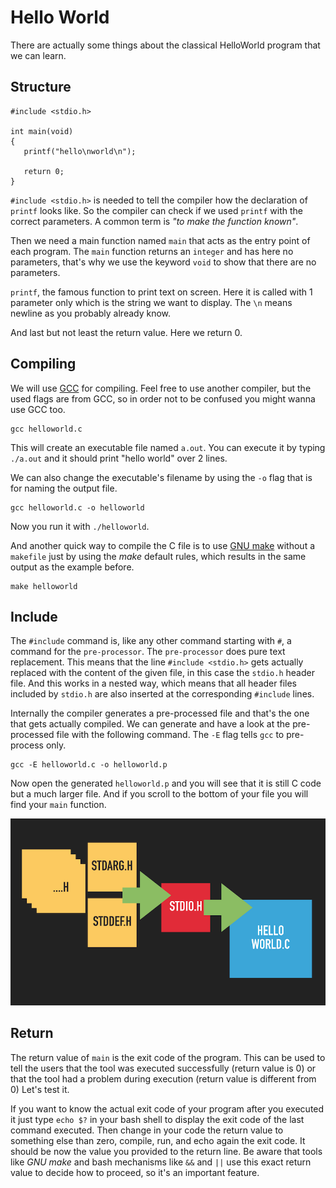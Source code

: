 # Hello World

There are actually some things about the classical HelloWorld program that we can learn.

## Structure

    #include <stdio.h>
     
    int main(void)
    {
       printf("hello\nworld\n");
     
       return 0;
    }


`#include <stdio.h>` is needed to tell the compiler how the declaration of `printf` looks like. So the compiler can
check if we used `printf` with the correct parameters. A common term is *"to make the function known"*.

Then we need a main function named `main` that acts as the entry point of each program. The `main` function returns an
`integer` and has here no parameters, that's why we use the keyword `void` to show that there are no parameters.

`printf`, the famous function to print text on screen. Here it is called with 1 parameter only which is the string we
want to display. The `\n` means newline as you probably already know. 

And last but not least the return value. Here we return 0.

## Compiling
We will use [GCC](https://gcc.gnu.org) for compiling. Feel free to use another compiler, but the used flags are from GCC, so in order not to be
confused you might wanna use GCC too.

    gcc helloworld.c

This will create an executable file named `a.out`. You can execute it by typing `./a.out` and it should print "hello
world" over 2 lines.

We can also change the executable's filename by using the `-o` flag that is for naming the output file.

    gcc helloworld.c -o helloworld

Now you run it with `./helloworld`.

And another quick way to compile the C file is to use [GNU make](https://www.gnu.org/software/make/manual/make.html) without a `makefile` just by using the *make* default rules,
which results in the same output as the example before.

    make helloworld

## Include
The `#include` command is, like any other command starting with `#`, a command for the `pre-processor`. The
`pre-processor` does pure text replacement. This means that the line `#include <stdio.h>` gets actually replaced with the
content of the given file, in this case the `stdio.h` header file. And this works in a nested way, which means that all
header files included by `stdio.h` are also inserted at the corresponding `#include` lines.

Internally the compiler generates a pre-processed file and that's the one that gets actually compiled.
We can generate and have a look at the pre-processed file with the following command. The `-E` flag tells `gcc` to
pre-process only.

    gcc -E helloworld.c -o helloworld.p

Now open the generated `helloworld.p` and you will see that it is still C code but a much larger file. And if you scroll to
the bottom of your file you will find your `main` function.

![including stdio.h](include.png)

## Return

The return value of `main` is the exit code of the program. This can be used to tell the users that the tool was
executed successfully (return value is 0) or that the tool had a problem during execution (return value is different from 0)
Let's test it.

If you want to know the actual exit code of your program after you executed it just type `echo $?` in your bash shell to
display the exit code of the last command executed.
Then change in your code the return value to something else than zero, compile, run, and echo again the exit code.
It should be now the value you provided to the return line. Be aware that tools like *GNU make* and bash mechanisms like
`&&` and `||` use this exact return value to decide how to proceed, so it's an important feature.

